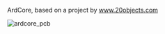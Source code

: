 ArdCore, based on a project by www.20objects.com

![ardcore_pcb](https://user-images.githubusercontent.com/6823868/29488591-5becdb14-850e-11e7-8c6b-2f4b3e144fcd.jpg)
